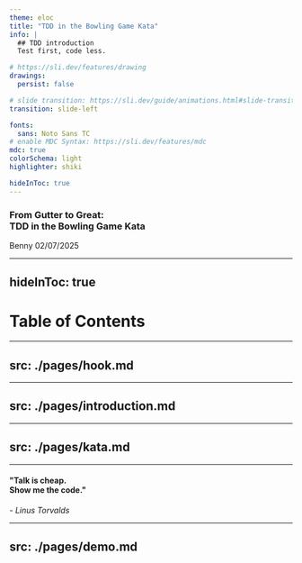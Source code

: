 ```yaml
---
theme: eloc
title: "TDD in the Bowling Game Kata"
info: |
  ## TDD introduction
  Test first, code less.

# https://sli.dev/features/drawing
drawings:
  persist: false

# slide transition: https://sli.dev/guide/animations.html#slide-transitions
transition: slide-left

fonts:
  sans: Noto Sans TC
# enable MDC Syntax: https://sli.dev/features/mdc
mdc: true
colorSchema: light
highlighter: shiki

hideInToc: true
---
```


<h3 bg-gradient-to-r from-blue-600 via-green-500 to-indigo-400 inline-block text-transparent bg-clip-text>From Gutter to Great:<br />
  <span color-gray italic>
    <span color-orange>TDD</span> in the <span color-orange v-mark="{at: 1, color: 'orange', type: 'underline'}">Bowling Game Kata</span>
  </span>
</h3>

<div class="absolute text-gray bottom-10 right-0">
  <span class="font-500 text-md">
    Benny 02/07/2025
  </span>
</div>

---
hideInToc: true
---

# Table of Contents

<Toc maxDepth="1"></Toc>

---
src: ./pages/hook.md
---

---
src: ./pages/introduction.md
---

---
src: ./pages/kata.md
---

---

#### "Talk is cheap. <br />Show me the code."
_- Linus Torvalds_

---
src: ./pages/demo.md
---
